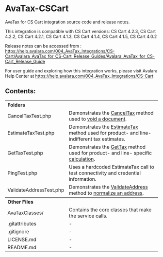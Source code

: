 # AvaTax-CSCart
AvaTax for CS Cart integration source code and release notes.

This integration is compatible with CS Cart versions:
CS Cart 4.2.3, CS Cart 4.2.2, CS Cart 4.2.1, CS Cart 4.1.3, CS Cart 4.1.4, CS Cart 4.1.5, CS Cart 4.0.2

Release notes can be accessed from :
https://help.avalara.com/004_AvaTax_Integrations/CS-Cart/Avalara_AvaTax_for_CS-Cart_Release_Guides/Avalara_AvaTax_for_CS-Cart_Release_Guide

For user guide and exploring how this integration works, please visit Avalara Help Center at
https://help.avalara.com/004_AvaTax_Integrations/CS-Cart

Contents:
----------
 
<table>
<th colspan="2" align=left>Folders</th>
<tr><td>CancelTaxTest.php</td><td>Demonstrates the <a href="http://developer.avalara.com/api-docs/rest/tax/cancel">CancelTax</a> method used to <a href="http://developer.avalara.com/api-docs/api-reference/canceltax">void a document</a>.</td></tr>
<tr><td>EstimateTaxTest.php</td><td>Demonstrates the <a href="http://developer.avalara.com/api-docs/rest/tax/get">EstimateTax</a> method used for product- and line- indifferent tax estimates.</td></tr>
<tr><td>GetTaxTest.php</td><td>Demonstrates the <a href="http://developer.avalara.com/api-docs/rest/tax/post">GetTax</a> method used for product- and line- specific <a href="http://developer.avalara.com/api-docs/api-reference/gettax">calculation</a>.</td></tr>
<tr><td>PingTest.php</td><td>Uses a hardcoded EstimateTax call to test connectivity and credential information.</td></tr>
<tr><td>ValidateAddressTest.php</td><td>Demonstrates the <a href="http://developer.avalara.com/api-docs/rest/address-validation">ValidateAddress</a> method to <a href="http://developer.avalara.com/api-docs/api-reference/address-validation">normalize an address</a>.</td></tr>
<th colspan="2" align=left>Other Files</th>
<tr><td>AvaTaxClasses/</td><td>Contains the core classes that make the service calls.</td></tr>
<tr><td>.gitattributes</td><td>-</td></tr>
<tr><td>.gitignore</td><td>-</td></tr>
<tr><td>LICENSE.md</td><td>-</td></tr>
<tr><td>README.md</td><td>-</td></tr>
